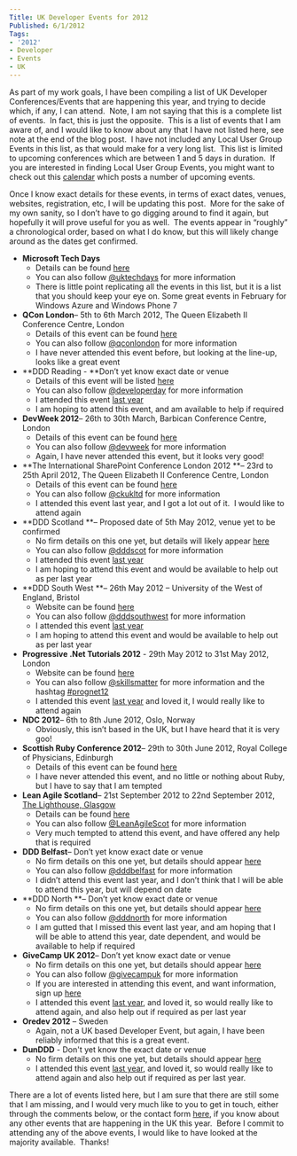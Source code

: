 ```yaml
---
Title: UK Developer Events for 2012
Published: 6/1/2012
Tags:
- '2012'
- Developer
- Events
- UK
---
```


As part of my work goals, I have been compiling a list of UK Developer Conferences/Events that are happening this year, and trying to decide which, if any, I can attend.  Note, I am not saying that this is a complete list of events.  In fact, this is just the opposite.  This is a list of events that I am aware of, and I would like to know about any that I have not listed here, see note at the end of the blog post.  I have not included any Local User Group Events in this list, as that would make for a very long list.  This list is limited to upcoming conferences which are between 1 and 5 days in duration.  If you are interested in finding Local User Group Events, you might want to check out this [calendar](http://www.aberdeendevelopers.co.uk/page/Scottish-Meetings.aspx) which posts a number of upcoming events.

Once I know exact details for these events, in terms of exact dates, venues, websites, registration, etc, I will be updating this post.  More for the sake of my own sanity, so I don’t have to go digging around to find it again, but hopefully it will prove useful for you as well.  The events appear in “roughly” a chronological order, based on what I do know, but this will likely change around as the dates get confirmed.

- **Microsoft Tech Days**
  - Details can be found [here](http://uktechdays.cloudapp.net/upcoming-events.aspx)
  - You can also follow [@uktechdays](https://twitter.com/#!/uktechdays) for more information
  - There is little point replicating all the events in this list, but it is a list that you should keep your eye on. Some great events in February for Windows Azure and Windows Phone 7
- **QCon London**– 5th to 6th March 2012, The Queen Elizabeth II Conference Centre, London
  - Details of this event can be found [here](http://qconlondon.com/)
  - You can also follow [@qconlondon](https://twitter.com/#%21/QConLondon) for more information
  - I have never attended this event before, but looking at the line-up, looks like a great event
- **DDD Reading - **Don’t yet know exact date or venue
  - Details of this event will be listed [here](http://www.developerdeveloperdeveloper.com/home/)
  - You can also follow [@developerday](https://twitter.com/#!/developerday) for more information
  - I attended this event [last year](http://www.gep13.co.uk/blog/a-review-of-ddd9-by-a-ddd-virgin)
  - I am hoping to attend this event, and am available to help if required
- **DevWeek 2012**– 26th to 30th March, Barbican Conference Centre, London
  - Details of this event can be found [here](http://www.devweek.com/)
  - You can also follow [@devweek](https://twitter.com/#!/devweek) for more information
  - Again, I have never attended this event, but it looks very good!
- **The International SharePoint Conference London 2012 **– 23rd to 25th April 2012, The Queen Elizabeth II Conference Centre, London
  - Details of this event can be found [here](http://www.internationalsharepointconference.com/Pages/default.aspx)
  - You can also follow [@ckukltd](https://twitter.com/#!/ckukltd) for more information
  - I attended this event last year, and I got a lot out of it.  I would like to attend again
- **DDD Scotland **– Proposed date of 5th May 2012, venue yet to be confirmed
  - No firm details on this one yet, but details will likely appear [here](http://www.developerdeveloperdeveloper.com/home/)
  - You can also follow [@dddscot](https://twitter.com/#!/dddscot) for more information
  - I attended this event [last year](http://www.gep13.co.uk/blog/a-review-of-dddscot-by-a-dddscot-virgin)
  - I am hoping to attend this event and would be available to help out as per last year
- **DDD South West **– 26th May 2012 – University of the West of England, Bristol
  - Website can be found [here](http://dddsouthwest.com/)
  - You can also follow [@dddsouthwest](https://twitter.com/#!/dddsouthwest) for more information
  - I attended this event [last year](http://www.gep13.co.uk/blog/a-review-of-dddsw-by-a-dddsw-virgin)
  - I am hoping to attend this event and would be available to help out as per last year
- **Progressive .Net Tutorials 2012** - 29th May 2012 to 31st May 2012, London
  - Website can be found [here](http://skillsmatter.com/event/open-source-dot-net/prognet-2012)
  - You can also follow [@skillsmatter](https://twitter.com/#!/skillsmatter) for more information and the hashtag [#prognet12](https://twitter.com/#!/search/realtime/%23prognet12)
  - I attended this event [last year](http://www.gep13.co.uk/blog/progressive-net-tutorials-a-review-skillsmatter-prognet11) and loved it, I would really like to attend again
- **NDC 2012**– 6th to 8th June 2012, Oslo, Norway
  - Obviously, this isn’t based in the UK, but I have heard that it is very goo!
- **Scottish Ruby Conference 2012**– 29th to 30th June 2012, Royal College of Physicians, Edinburgh
  - Details of this event can be found [here](http://scottishrubyconference.com)
  - I have never attended this event, and no little or nothing about Ruby, but I have to say that I am tempted
- **Lean Agile Scotland**– 21st September 2012 to 22nd September 2012, [The Lighthouse, Glasgow](http://www.glasgow.gov.uk/en/Visitors/TheLighthouse/)
  - Details can be found [here](http://lanyrd.com/2012/lean-agile-scotland/)
  - You can also follow [@LeanAgileScot](https://twitter.com/#!/LeanAgileScot) for more information
  - Very much tempted to attend this event, and have offered any help that is required
- **DDD Belfast**– Don’t yet know exact date or venue
  - No firm details on this one yet, but details should appear [here](http://www.developerdeveloperdeveloper.com/home/)
  - You can also follow [@dddbelfast](https://twitter.com/#!/dddbelfast) for more information
  - I didn’t attend this event last year, and I don’t think that I will be able to attend this year, but will depend on date
- **DDD North **– Don’t yet know exact date or venue
  - No firm details on this one yet, but details should appear [here](http://www.developerdeveloperdeveloper.com/home/)
  - You can also follow [@dddnorth](https://twitter.com/#!/dddnorth) for more information
  - I am gutted that I missed this event last year, and am hoping that I will be able to attend this year, date dependent, and would be available to help if required
- **GiveCamp UK 2012**– Don’t yet know exact date or venue
  - No firm details on this one yet, but details should appear [here](http://www.givecamp.org.uk/)
  - You can also follow [@givecampuk](https://twitter.com/#!/givecampuk) for more information
  - If you are interested in attending this event, and want information, sign up [here](http://www.givecamp.org.uk/StayInformed)
  - I attended this event [last year](http://www.gep13.co.uk/blog/my-impressions-of-givecampuk), and loved it, so would really like to attend again, and also help out if required as per last year
- **Oredev 2012** – Sweden
  - Again, not a UK based Developer Event, but again, I have been reliably informed that this is a great event.
- **DunDDD** - Don't yet know the exact date or venue
  - No firm details on this one yet, but details should appear [here](http://www.dddscotland.co.uk/)
  - I attended this event [last year](http://www.gep13.co.uk/blog/a-review-of-dunddd), and loved it, so would really like to attend again and also help out if required as per last year.

There are a lot of events listed here, but I am sure that there are still some that I am missing, and I would very much like to you to get in touch, either through the comments below, or the contact form [here](http://www.gep13.co.uk/blog/?page_id=38), if you know about any other events that are happening in the UK this year.  Before I commit to attending any of the above events, I would like to have looked at the majority available.  Thanks!

